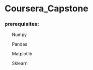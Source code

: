 # Coursera_Capstone

### prerequisites:
<ul>Numpy</ul>
<ul>Pandas</ul>
<ul>Matplotlib</ul>
<ul>Sklearn</ul>
